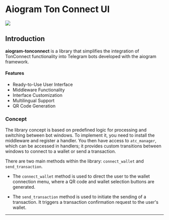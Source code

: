 # Aiogram Ton Connect UI

<img src="https://telegra.ph//file/9e28473c8da8989fdf027.jpg">

## Introduction

**aiogram-tonconnect** is a library that simplifies the integration of TonConnect functionality into Telegram bots
developed with the aiogram framework.

#### Features

* Ready-to-Use User Interface
* Middleware Functionality
* Interface Customization
* Multilingual Support
* QR Code Generation

### Concept

The library concept is based on predefined logic for processing and switching between bot windows. To implement it, you
need to install the middleware and register a handler. You then have access to `atc_manager`, which can be accessed in
handlers; it provides custom transitions between windows to connect to a wallet or send a transaction.

There are two main methods within the library: `connect_wallet` and `send_transaction`.

* The `connect_wallet` method is used to direct the user to the wallet connection menu, where a QR code and wallet
  selection buttons are generated.

* The `send_transaction` method is used to initiate the sending of a transaction. It triggers a transaction confirmation
  request to the user's wallet.

---